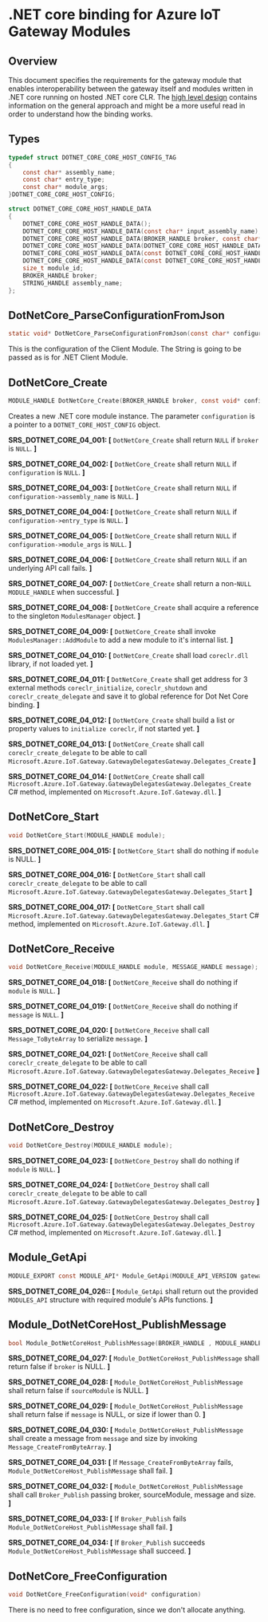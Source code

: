 .NET core binding for Azure IoT Gateway Modules
===============================================

Overview
--------

This document specifies the requirements for the gateway module that enables
interoperability between the gateway itself and modules written in .NET core
running on hosted .NET core CLR. The [high level design](./dotnet_core_binding_hld.md) contains
information on the general approach and might be a more useful read in order to
understand how the binding works.

Types
-----
```c
typedef struct DOTNET_CORE_CORE_HOST_CONFIG_TAG
{
    const char* assembly_name;
    const char* entry_type;
    const char* module_args;
}DOTNET_CORE_CORE_HOST_CONFIG;

struct DOTNET_CORE_CORE_HOST_HANDLE_DATA
{
    DOTNET_CORE_CORE_HOST_HANDLE_DATA();
    DOTNET_CORE_CORE_HOST_HANDLE_DATA(const char* input_assembly_name);
    DOTNET_CORE_CORE_HOST_HANDLE_DATA(BROKER_HANDLE broker, const char* input_assembly_name);
    DOTNET_CORE_CORE_HOST_HANDLE_DATA(DOTNET_CORE_CORE_HOST_HANDLE_DATA&& rhs);
    DOTNET_CORE_CORE_HOST_HANDLE_DATA(const DOTNET_CORE_CORE_HOST_HANDLE_DATA& rhs);
    DOTNET_CORE_CORE_HOST_HANDLE_DATA(const DOTNET_CORE_CORE_HOST_HANDLE_DATA& rhs, size_t module_id);
    size_t module_id;
    BROKER_HANDLE broker;
    STRING_HANDLE assembly_name;
};
```

DotNetCore_ParseConfigurationFromJson
-------------------------------------
```c
static void* DotNetCore_ParseConfigurationFromJson(const char* configuration);
```
This is the configuration of the Client Module. The String is going to be passed as is for .NET Client Module.

DotNetCore_Create
-----------------
```c
MODULE_HANDLE DotNetCore_Create(BROKER_HANDLE broker, const void* configuration);
```
Creates a new .NET core module instance. The parameter `configuration` is a
pointer to a `DOTNET_CORE_HOST_CONFIG` object.


**SRS_DOTNET_CORE_04_001: [** `DotNetCore_Create` shall return `NULL` if `broker` is `NULL`. **]**

**SRS_DOTNET_CORE_04_002: [** `DotNetCore_Create` shall return `NULL` if `configuration` is `NULL`. **]**

**SRS_DOTNET_CORE_04_003: [** `DotNetCore_Create` shall return `NULL` if `configuration->assembly_name` is `NULL`. **]**

**SRS_DOTNET_CORE_04_004: [** `DotNetCore_Create` shall return `NULL` if `configuration->entry_type` is `NULL`. **]**

**SRS_DOTNET_CORE_04_005: [** `DotNetCore_Create` shall return `NULL` if `configuration->module_args` is `NULL`. **]**

**SRS_DOTNET_CORE_04_006: [** `DotNetCore_Create` shall return `NULL` if an underlying API call fails. **]**

**SRS_DOTNET_CORE_04_007: [** `DotNetCore_Create` shall return a non-`NULL` `MODULE_HANDLE` when successful. **]**

**SRS_DOTNET_CORE_04_008: [** `DotNetCore_Create` shall acquire a reference to the singleton `ModulesManager` object. **]**

**SRS_DOTNET_CORE_04_009: [** `DotNetCore_Create` shall invoke `ModulesManager::AddModule` to add a new module to it's internal list. **]**

**SRS_DOTNET_CORE_04_010: [** `DotNetCore_Create` shall load `coreclr.dll` library, if not loaded yet. **]**

**SRS_DOTNET_CORE_04_011: [** `DotNetCore_Create` shall get address for 3 external methods `coreclr_initialize`, `coreclr_shutdown` and `coreclr_create_delegate` and save it to global reference for Dot Net Core binding. **]**

**SRS_DOTNET_CORE_04_012: [** `DotNetCore_Create` shall build a list or property values to `initialize coreclr`, if not started yet.  **]**

**SRS_DOTNET_CORE_04_013: [** `DotNetCore_Create` shall call `coreclr_create_delegate` to be able to call `Microsoft.Azure.IoT.Gateway.GatewayDelegatesGateway.Delegates_Create` **]**

**SRS_DOTNET_CORE_04_014: [** `DotNetCore_Create` shall call `Microsoft.Azure.IoT.Gateway.GatewayDelegatesGateway.Delegates_Create` C# method, implemented on `Microsoft.Azure.IoT.Gateway.dll`. **]**


DotNetCore_Start
----------------
```c
void DotNetCore_Start(MODULE_HANDLE module);
```

**SRS_DOTNET_CORE_004_015: [** `DotNetCore_Start` shall do nothing if `module` is NULL. **]**

**SRS_DOTNET_CORE_004_016: [** `DotNetCore_Start` shall call `coreclr_create_delegate` to be able to call `Microsoft.Azure.IoT.Gateway.GatewayDelegatesGateway.Delegates_Start` **]**

**SRS_DOTNET_CORE_004_017: [** `DotNetCore_Start` shall call `Microsoft.Azure.IoT.Gateway.GatewayDelegatesGateway.Delegates_Start` C# method, implemented on `Microsoft.Azure.IoT.Gateway.dll`. **]**

DotNetCore_Receive
------------------
```c
void DotNetCore_Receive(MODULE_HANDLE module, MESSAGE_HANDLE message);
```
**SRS_DOTNET_CORE_04_018: [** `DotNetCore_Receive` shall do nothing if `module` is `NULL`. **]**

**SRS_DOTNET_CORE_04_019: [** `DotNetCore_Receive` shall do nothing if `message` is `NULL`. **]**

**SRS_DOTNET_CORE_04_020: [** `DotNetCore_Receive` shall call `Message_ToByteArray` to serialize `message`. **]**

**SRS_DOTNET_CORE_04_021: [** `DotNetCore_Receive` shall call `coreclr_create_delegate` to be able to call `Microsoft.Azure.IoT.Gateway.GatewayDelegatesGateway.Delegates_Receive` **]**

**SRS_DOTNET_CORE_04_022: [** `DotNetCore_Receive` shall call `Microsoft.Azure.IoT.Gateway.GatewayDelegatesGateway.Delegates_Receive` C# method, implemented on `Microsoft.Azure.IoT.Gateway.dll`. **]**

DotNetCore_Destroy
------------------
```c
void DotNetCore_Destroy(MODULE_HANDLE module);
```
**SRS_DOTNET_CORE_04_023: [** `DotNetCore_Destroy` shall do nothing if `module` is `NULL`. **]**

**SRS_DOTNET_CORE_04_024: [** `DotNetCore_Destroy` shall call `coreclr_create_delegate` to be able to call `Microsoft.Azure.IoT.Gateway.GatewayDelegatesGateway.Delegates_Destroy` **]**

**SRS_DOTNET_CORE_04_025: [** `DotNetCore_Destroy` shall call `Microsoft.Azure.IoT.Gateway.GatewayDelegatesGateway.Delegates_Destroy` C# method, implemented on `Microsoft.Azure.IoT.Gateway.dll`. **]**

Module_GetApi
--------------
```c
MODULE_EXPORT const MODULE_API* Module_GetApi(MODULE_API_VERSION gateway_api_version);
```

**SRS_DOTNET_CORE_04_026:: [** `Module_GetApi` shall return out the provided `MODULES_API` structure with required module's APIs functions. **]**

Module_DotNetCoreHost_PublishMessage
------------------------------------
```c
bool Module_DotNetCoreHost_PublishMessage(BROKER_HANDLE , MODULE_HANDLE sourceModule, const unsigned char* message, int32_t size)
```

**SRS_DOTNET_CORE_04_027: [** `Module_DotNetCoreHost_PublishMessage` shall return false if `broker` is NULL. **]**

**SRS_DOTNET_CORE_04_028: [** `Module_DotNetCoreHost_PublishMessage` shall return false if `sourceModule` is NULL.  **]**

**SRS_DOTNET_CORE_04_029: [** `Module_DotNetCoreHost_PublishMessage` shall return false if `message` is NULL, or size if lower than 0. **]**

**SRS_DOTNET_CORE_04_030: [** `Module_DotNetCoreHost_PublishMessage` shall create a message from `message` and size by invoking  `Message_CreateFromByteArray`. **]**

**SRS_DOTNET_CORE_04_031: [** If `Message_CreateFromByteArray` fails, `Module_DotNetCoreHost_PublishMessage` shall fail. **]**

**SRS_DOTNET_CORE_04_032: [** `Module_DotNetCoreHost_PublishMessage` shall call `Broker_Publish` passing broker, sourceModule, message and size. **]**

**SRS_DOTNET_CORE_04_033: [** If `Broker_Publish` fails `Module_DotNetCoreHost_PublishMessage` shall fail.  **]**

**SRS_DOTNET_CORE_04_034: [** If `Broker_Publish` succeeds `Module_DotNetCoreHost_PublishMessage` shall succeed. **]**

DotNetCore_FreeConfiguration
----------------------------
```c
void DotNetCore_FreeConfiguration(void* configuration)
```
There is no need to free configuration, since we don't allocate anything.